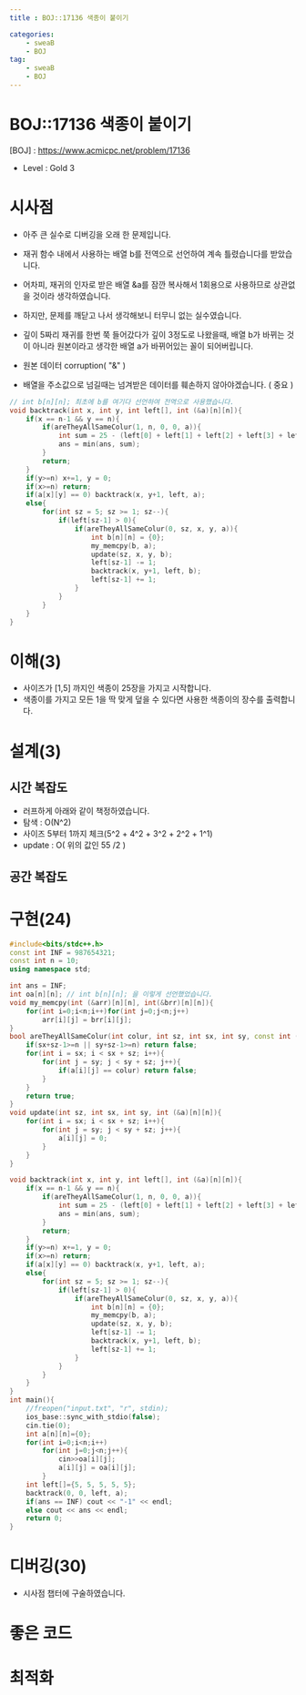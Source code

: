 ```yaml
---
title : BOJ::17136 색종이 붙이기

categories:
    - sweaB
    - BOJ
tag:
    - sweaB
    - BOJ
---
```

# BOJ::17136 색종이 붙이기
[BOJ] : <https://www.acmicpc.net/problem/17136>
- Level : Gold 3

# 시사점
- 아주 큰 실수로 디버깅을 오래 한 문제입니다.
- 재귀 함수 내에서 사용하는 배열 b를 전역으로 선언하여 계속 틀렸습니다를 받았습니다.
- 어차피, 재귀의 인자로 받은 배열 &a를 잠깐 복사해서 1회용으로 사용하므로 상관없을 것이라
  생각하였습니다.

- 하지만, 문제를 깨닫고 나서 생각해보니 터무니 없는 실수였습니다.
- 깊이 5짜리 재귀를 한번 쭉 들어갔다가 깊이 3정도로 나왔을때, 배열 b가 바뀌는 것이 아니라 원본이라고
  생각한 배열 a가 바뀌어있는 꼴이 되어버립니다. 

- 원본 데이터 corruption( "&" )
- 배열을 주소값으로 넘길때는 넘겨받은 데이터를 훼손하지 않아야겠습니다. ( 중요 )

```cpp
// int b[n][n]; 최초에 b를 여기다 선언하여 전역으로 사용했습니다.
void backtrack(int x, int y, int left[], int (&a)[n][n]){
    if(x == n-1 && y == n){
        if(areTheyAllSameColur(1, n, 0, 0, a)){
            int sum = 25 - (left[0] + left[1] + left[2] + left[3] + left[4]);
            ans = min(ans, sum);
        }
        return;
    }
    if(y>=n) x+=1, y = 0;
    if(x>=n) return;
    if(a[x][y] == 0) backtrack(x, y+1, left, a);
    else{
        for(int sz = 5; sz >= 1; sz--){
            if(left[sz-1] > 0){
                if(areTheyAllSameColur(0, sz, x, y, a)){
                    int b[n][n] = {0};
                    my_memcpy(b, a);
                    update(sz, x, y, b);
                    left[sz-1] -= 1;
                    backtrack(x, y+1, left, b);
                    left[sz-1] += 1;
                }
            }
        }
    }
}
```

# 이해(3)
- 사이즈가 [1,5] 까지인 색종이 25장을 가지고 시작합니다.
- 색종이를 가지고 모든 1을 딱 맞게 덮을 수 있다면 사용한 색종이의 장수를 출력합니다.

# 설계(3)

## 시간 복잡도
- 러프하게 아래와 같이 책정하였습니다.
- 탐색 : O(N^2) 
- 사이즈 5부터 1까지 체크(5^2 + 4^2 + 3^2 + 2^2 + 1^1)
- update : O( 위의 값인 55 /2 )


## 공간 복잡도

# 구현(24)

```cpp
#include<bits/stdc++.h>
const int INF = 987654321;
const int n = 10;
using namespace std;

int ans = INF;
int oa[n][n]; // int b[n][n]; 을 이렇게 선언했었습니다.
void my_memcpy(int (&arr)[n][n], int(&brr)[n][n]){
    for(int i=0;i<n;i++)for(int j=0;j<n;j++)
        arr[i][j] = brr[i][j];
}
bool areTheyAllSameColur(int colur, int sz, int sx, int sy, const int (&a)[n][n]){
    if(sx+sz-1>=n || sy+sz-1>=n) return false;
    for(int i = sx; i < sx + sz; i++){
        for(int j = sy; j < sy + sz; j++){
            if(a[i][j] == colur) return false;
        }
    }
    return true;
}
void update(int sz, int sx, int sy, int (&a)[n][n]){
    for(int i = sx; i < sx + sz; i++){
        for(int j = sy; j < sy + sz; j++){
            a[i][j] = 0;
        }
    }
}

void backtrack(int x, int y, int left[], int (&a)[n][n]){
    if(x == n-1 && y == n){
        if(areTheyAllSameColur(1, n, 0, 0, a)){
            int sum = 25 - (left[0] + left[1] + left[2] + left[3] + left[4]);
            ans = min(ans, sum);
        }
        return;
    }
    if(y>=n) x+=1, y = 0;
    if(x>=n) return;
    if(a[x][y] == 0) backtrack(x, y+1, left, a);
    else{
        for(int sz = 5; sz >= 1; sz--){
            if(left[sz-1] > 0){
                if(areTheyAllSameColur(0, sz, x, y, a)){
                    int b[n][n] = {0};
                    my_memcpy(b, a);
                    update(sz, x, y, b);
                    left[sz-1] -= 1;
                    backtrack(x, y+1, left, b);
                    left[sz-1] += 1;
                }
            }
        }
    }
}
int main(){
    //freopen("input.txt", "r", stdin);
    ios_base::sync_with_stdio(false);
    cin.tie(0);
    int a[n][n]={0};
    for(int i=0;i<n;i++)
        for(int j=0;j<n;j++){
            cin>>oa[i][j];
            a[i][j] = oa[i][j];
        }
    int left[]={5, 5, 5, 5, 5};
    backtrack(0, 0, left, a);
    if(ans == INF) cout << "-1" << endl;
    else cout << ans << endl;
    return 0;
}
```

# 디버깅(30)
- 시사점 챕터에 구술하였습니다.

# 좋은 코드

# 최적화
